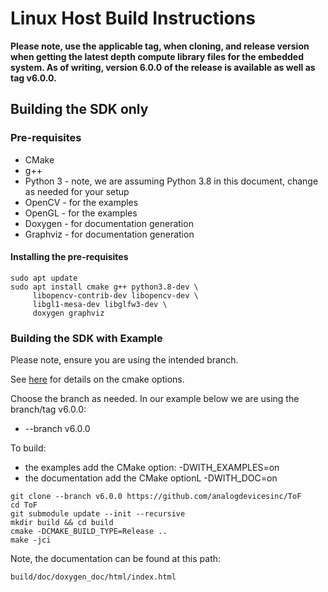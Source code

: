 # Linux Host Build Instructions

**Please note, use the applicable tag, when cloning, and release version when getting the latest depth compute library files for the embedded system. As of writing, version 6.0.0 of the release is available as well as tag v6.0.0.**

## Building the SDK only

### Pre-requisites
* CMake
* g++
* Python 3 - note, we are assuming Python 3.8 in this document, change as needed for your setup
* OpenCV - for the examples
* OpenGL - for the examples
* Doxygen - for documentation generation
* Graphviz - for documentation generation

#### Installing the pre-requisites
```console
sudo apt update
sudo apt install cmake g++ python3.8-dev \
     libopencv-contrib-dev libopencv-dev \
     libgl1-mesa-dev libglfw3-dev \
     doxygen graphviz
```

### Building the SDK with Example

Please note, ensure you are using the intended branch.

See [here](../../cmake/readme.md) for details on the cmake options.

Choose the branch as needed. In our example below we are using the branch/tag v6.0.0:
* --branch v6.0.0

To build:
* the examples add the CMake option: -DWITH_EXAMPLES=on
* the documentation add the CMake optionL -DWITH_DOC=on 

```console
git clone --branch v6.0.0 https://github.com/analogdevicesinc/ToF
cd ToF
git submodule update --init --recursive
mkdir build && cd build
cmake -DCMAKE_BUILD_TYPE=Release ..
make -jci 
```

Note, the documentation can be found at this path:
```console
build/doc/doxygen_doc/html/index.html
```
